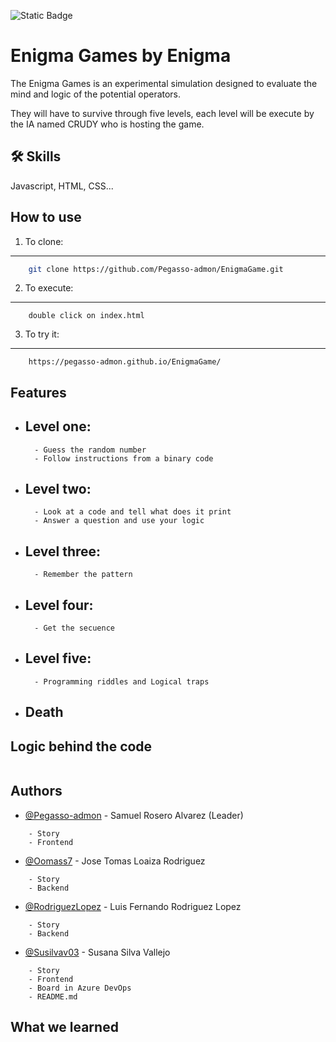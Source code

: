 ![Static Badge](https://img.shields.io/badge/Status-🚧_In_Progress-orange)

# Enigma Games by Enigma

The Enigma Games is an experimental simulation designed to evaluate the mind and logic of the potential operators.

They will have to survive through five levels, each level will be execute by the IA named CRUDY who is hosting the game.


## 🛠 Skills
Javascript, HTML, CSS...


## How to use

1. To clone:

---
```bash
    git clone https://github.com/Pegasso-admon/EnigmaGame.git
```
2. To execute:
---
```
    double click on index.html
```

3. To try it:
---
```
    https://pegasso-admon.github.io/EnigmaGame/
```


## Features

- Level one: 
    -   
        - Guess the random number
        - Follow instructions from a binary code
- Level two:
    -
        - Look at a code and tell what does it print
        - Answer a question and use your logic
- Level three:
    - 
        - Remember the pattern
- Level four:
    - 
        - Get the secuence
- Level five:
    -
        - Programming riddles and Logical traps
- Death
    - 


## Logic behind the code

```

```

## Authors

- [@Pegasso-admon](https://github.com/Pegasso-admon) - Samuel Rosero Alvarez (Leader)
```
    - Story
    - Frontend
```
- [@Oomass7](https://github.com/Oomass7) - Jose Tomas Loaiza Rodriguez
```
    - Story
    - Backend
```
- [@RodriguezLopez](https://github.com/RodriguezLopez) - Luis Fernando Rodriguez Lopez 
```
    - Story
    - Backend
```
- [@Susilvav03](https://github.com/Susilvav03) - Susana Silva Vallejo 
```
    - Story
    - Frontend
    - Board in Azure DevOps
    - README.md
```
## What we learned

```

```
